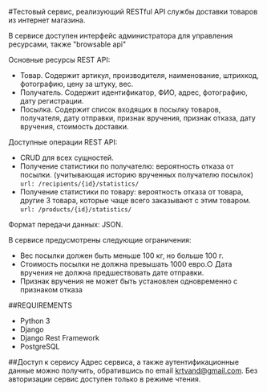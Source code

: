 #Тестовый сервис, реализующий RESTful API службы доставки товаров из интернет магазина.

В сервисе доступен интерфейс администратора для управления ресурсами, также "browsable api" 

Основные ресурсы REST API:
- Товар. Содержит артикул, производителя, наименование, штрихкод, фотографию, цену за штуку, вес.
- Получатель. Содержит идентификатор, ФИО, адрес, фотографию, дату регистрации.
- Посылка. Содержит список входящих в посылку товаров, получателя, дату отправки, признак вручения, признак отказа, дату вручения, стоимость доставки.

Доступные операции REST API:
- CRUD для всех сущностей.
- Получение статистики по получателю: вероятность отказа от посылки. (учитывающая историю врученных получателю посылок) `url: /recipients/{id}/statistics/`
- Получение статистики по товару: вероятность отказа от товара, другие 3
товара, которые чаще всего заказывают с этим товаром. `url: /products/{id}/statistics/`

Формат передачи данных: JSON.

В сервисе предусмотрены следующие ограничения:
- Вес посылки должен быть меньше 100 кг, но больше 100 г.
- Стоимость посылки не должна превышать 1000 евро.○ Дата вручения не должна предшествовать дате отправки.
- Признак вручения не может быть установлен одновременно с признаком
отказа

##REQUIREMENTS

- Python 3
- Django
- Django Rest Framework
- PostgreSQL

##Доступ к сервису
Адрес сервиса, а также аутентификационные данные можно получить, обратившись по email krtvand@gmail.com.
Без авторизации сервис доступен только в режиме чтения. 